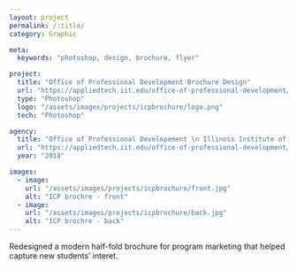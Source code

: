 ```yaml
---
layout: project
permalink: /:title/
category: Graphic

meta:
  keywords: "photoshop, design, brochure, flyer"

project:
  title: "Office of Professional Development Brochure Design"
  url: "https://appliedtech.iit.edu/office-of-professional-development/international/about"
  type: "Photoshop"
  logo: "/assets/images/projects/icpbrochure/logo.png"
  tech: "Photoshop"

agency:
  title: "Office of Professional Developement \n Illinois Institute of Technology"
  url: "https://appliedtech.iit.edu/office-of-professional-development/international/about"
  year: "2018"

images:
  - image:
    url: "/assets/images/projects/icpbrochure/front.jpg"
    alt: "ICP brochre - front"
  - image:
    url: "/assets/images/projects/icpbrochure/back.jpg"
    alt: "ICP brochre - back"
---
```

<p>Redesigned a modern half-fold brochure for program marketing that helped capture new students’ interet.</p>
